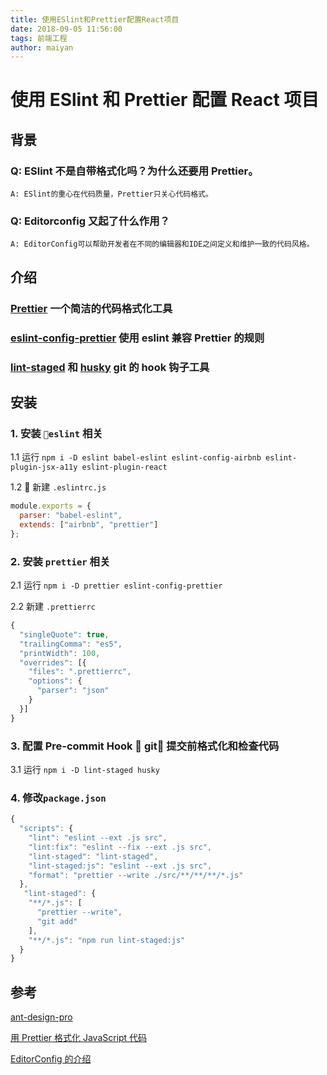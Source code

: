 ```yaml
---
title: 使用ESlint和Prettier配置React项目
date: 2018-09-05 11:56:00
tags: 前端工程
author: maiyan
---
```


# 使用 ESlint 和 Prettier 配置 React 项目

## 背景

### Q: ESlint 不是自带格式化吗？为什么还要用 Prettier。

    A: ESlint的重心在代码质量，Prettier只关心代码格式。

### Q: Editorconfig 又起了什么作用？

    A: EditorConfig可以帮助开发者在不同的编辑器和IDE之间定义和维护一致的代码风格。

## 介绍

### [Prettier](https://github.com/prettier/prettier) 一个简洁的代码格式化工具

### [eslint-config-prettier](https://github.com/prettier/eslint-config-prettier) 使用 eslint 兼容 Prettier 的规则

### [lint-staged](https://github.com/okonet/lint-staged) 和 [husky](https://github.com/typicode/husky) git 的 hook 钩子工具

## 安装

### 1. 安装 `eslint` 相关

1.1 运行 `npm i -D eslint babel-eslint eslint-config-airbnb eslint-plugin-jsx-a11y eslint-plugin-react`

1.2  新建 `.eslintrc.js`

```js
module.exports = {
  parser: "babel-eslint",
  extends: ["airbnb", "prettier"]
};
```

### 2. 安装 `prettier` 相关

2.1 运行 `npm i -D prettier eslint-config-prettier`

2.2 新建 `.prettierrc`

```js
{
  "singleQuote": true,
  "trailingComma": "es5",
  "printWidth": 100,
  "overrides": [{
    "files": ".prettierrc",
    "options": {
      "parser": "json"
    }
  }]
}
```

### 3. 配置 Pre-commit Hook  git 提交前格式化和检查代码

3.1 运行 `npm i -D lint-staged husky`

### 4. 修改`package.json`

```js
{
  "scripts": {
    "lint": "eslint --ext .js src",
    "lint:fix": "eslint --fix --ext .js src",
    "lint-staged": "lint-staged",
    "lint-staged:js": "eslint --ext .js src",
    "format": "prettier --write ./src/**/**/**/*.js"
  },
   "lint-staged": {
    "**/*.js": [
      "prettier --write",
      "git add"
    ],
    "**/*.js": "npm run lint-staged:js"
  }
}
```

## 参考

[ant-design-pro](https://pro.ant.design)

[用 Prettier 格式化 JavaScript 代码](http://www.infoq.com/cn/articles/using-prettier-format-javascript-code)

[EditorConfig 的介绍](http://www.alloyteam.com/2014/12/editor-config)
